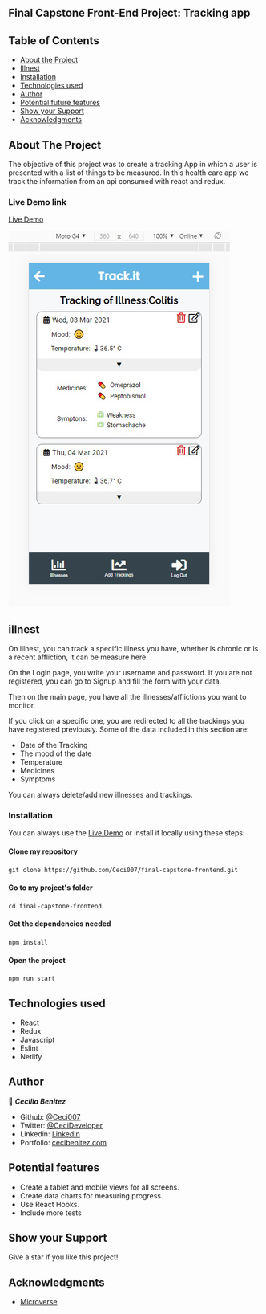 ## Final Capstone Front-End Project: Tracking app

## Table of Contents

* [About the Project](#about-the-project)
* [Illnest](#illnest)
* [Installation](#installation)
* [Technologies used](#technologies-used)
* [Author](#author)
* [Potential future features](#potential-features)
* [Show your Support](#show-your-support)
* [Acknowledgments](#acknowledgments)

<!-- ABOUT THE PROJECT -->
## About The Project

The objective of this project was to create a tracking App in which a user is presented with a list of things to be measured. In this health care app we track the information from an api consumed with react and redux.

### Live Demo link
[Live Demo](https://vigorous-pike-400a13.netlify.app/)

![Traking Screenshot](./track.it_screenshot.png)

<!-- THE APP -->
## illnest

On illnest, you can track a specific illness you have, whether is chronic or is a recent affliction, it can be measure here. 

On the Login page, you write your username and password. If you are not registered, you can go to Signup and fill the form with your data. 

Then on the main page, you have all the illnesses/afflictions you want to monitor. 

If you click on a specific one, you are redirected to all the trackings you have registered previously. Some of the data included in this section are:
- Date of the Tracking
- The mood of the date
- Temperature
- Medicines
- Symptoms

You can always delete/add new illnesses and trackings.


<!-- INSTALLATION -->
### Installation

You can always use the [Live Demo](https://vigorous-pike-400a13.netlify.app/) or install it locally using these steps:

#### Clone my repository

``` git clone https://github.com/Ceci007/final-capstone-frontend.git ```

#### Go to my project's folder

``` cd final-capstone-frontend ```

#### Get the dependencies needed

``` npm install ```

#### Open the project
``` npm run start ```


<!-- TECHNOLOGIES USED -->
## Technologies used

* React
* Redux
* Javascript
* Eslint
* Netlify


<!--AUTHOR -->
## Author
👤 ***Cecilia Benitez***

- Github: [@Ceci007](https://github.com/Ceci007)
- Twitter: [@CeciDeveloper](https://twitter.com/CeciDeveloper)
- Linkedin: [LinkedIn](https://www.linkedin.com/in/cecilia-benítez)
- Portfolio: [cecibenitez.com](https://www.cecibenitez.com/)

<!-- POTENTIAL FEATURES -->
## Potential features

* Create a tablet and mobile views for all screens.
* Create data charts for measuring progress.
* Use React Hooks.
* Include more tests

<!-- SHOW YOUR SUPPORT -->
## Show your Support

Give a star if you like this project!

<!-- ACKNOWLEDGEMENTS -->
## Acknowledgments

* [Microverse](https://www.microverse.org/)
